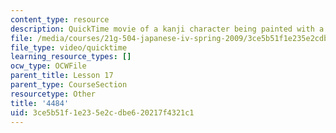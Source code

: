 ```yaml
---
content_type: resource
description: QuickTime movie of a kanji character being painted with a brush.
file: /media/courses/21g-504-japanese-iv-spring-2009/3ce5b51f1e235e2cdbe620217f4321c1_4484.mov
file_type: video/quicktime
learning_resource_types: []
ocw_type: OCWFile
parent_title: Lesson 17
parent_type: CourseSection
resourcetype: Other
title: '4484'
uid: 3ce5b51f-1e23-5e2c-dbe6-20217f4321c1
---
```

